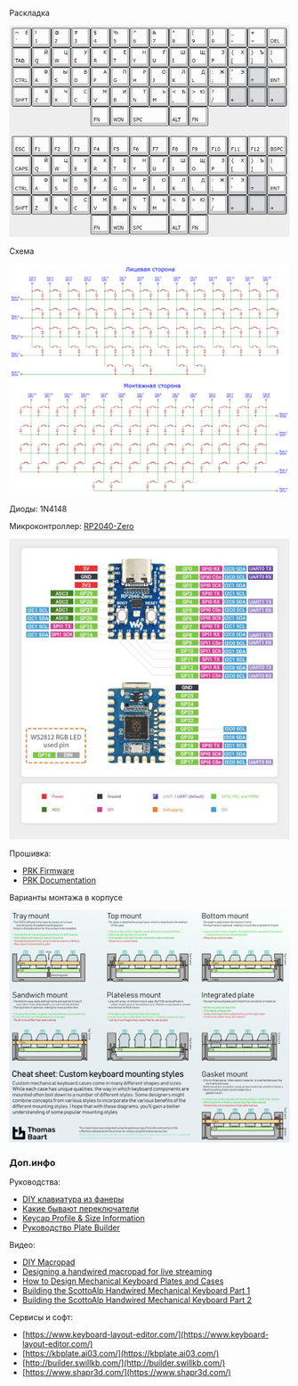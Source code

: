Раскладка

![](k60.png)

Схема

![](schematic-k60.png)

Диоды: 1N4148

Микроконтроллер: [RP2040-Zero](https://www.waveshare.com/rp2040-zero.htm)

![](rp2040-zero-pinout.jpg)

Прошивка:
- [PRK Firmware](https://github.com/picoruby/prk_firmware)
- [PRK Documentation](https://github.com/picoruby/prk_firmware/wiki/Tutorial)

Варианты монтажа в корпусе

![](mounting.png)

### Доп.инфо

Руководства:
- [DIY клавиатура из фанеры](https://habr.com/ru/articles/795727/)
- [Какие бывают переключатели](https://geekboards.ru/page/mechanical_switches_v2)
- [Keycap Profile & Size Information](https://blog.maxkeyboard.com/dwkb/keycap-profile-size-information/)
- [Руководство Plate Builder](http://builder-docs.swillkb.com/features/#switch-type)

Видео:
- [DIY Macropad](https://www.youtube.com/watch?v=BcXycScePHM)
- [Designing a handwired macropad for live streaming](https://www.youtube.com/watch?v=cI2fcIEEh_A)
- [How to Design Mechanical Keyboard Plates and Cases](https://www.youtube.com/watch?v=7azQkSu0m_U)
- [Building the ScottoAlp Handwired Mechanical Keyboard Part 1](https://www.youtube.com/watch?v=gVn9Gcfyt1Y)
- [Building the ScottoAlp Handwired Mechanical Keyboard Part 2](https://www.youtube.com/watch?v=fNw5EELwTT0)

Сервисы и софт:
- [https://www.keyboard-layout-editor.com/](https://www.keyboard-layout-editor.com/)
- [https://kbplate.ai03.com/](https://kbplate.ai03.com/)
- [http://builder.swillkb.com/](http://builder.swillkb.com/)
- [https://www.shapr3d.com/](https://www.shapr3d.com/)
